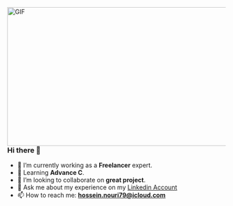 <img align="right" alt="GIF" src="https://github.com/sparshrestha/sparshrestha/blob/main/code.gif?raw=true" width="512" height="320" />

### Hi there 👋

- 🔭 I’m currently working as a **Freelancer** expert.
- 🌱 Learning **Advance C**.
- 👯 I’m looking to collaborate on **great project**.
- 💬 Ask me about my experience on my [Linkedin Account](https://www.linkedin.com/in/itshosyn)
- 📫 How to reach me: **hossein.nouri79@icloud.com**
